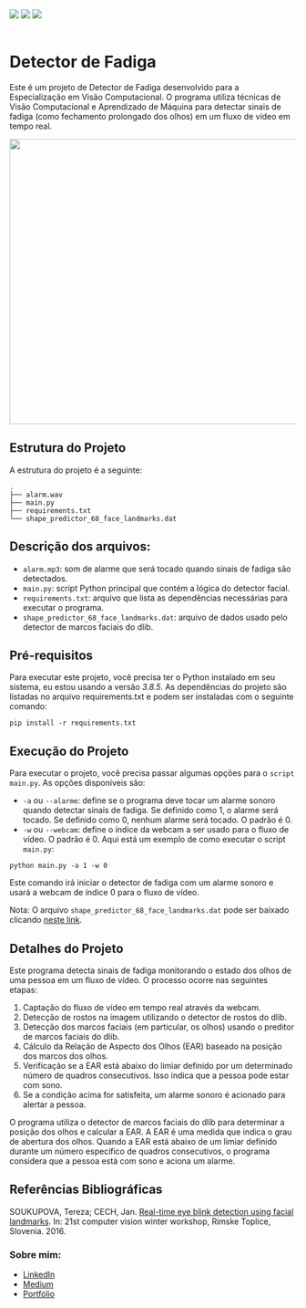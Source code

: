 <div>
  <a href="https://www.linkedin.com/in/júlio-cézar-de-paula-0b64b8226" target="_blank"><img src="https://img.shields.io/badge/-LinkedIn-%230077B5?style=for-the-badge&logo=linkedin&logoColor=white" target="_blank"></a>
  <a href = "mailto:jcp.paula17@gmail.com"><img src="https://img.shields.io/badge/Gmail-D14836?style=for-the-badge&logo=gmail&logoColor=white" target="_blank"></a>
  <a href="https://medium.com/@jcp.paula17" target="_blank"><img src="https://img.shields.io/badge/Medium-12100E?style=for-the-badge&logo=medium&logoColor=white"></a>
</div>
<br/>

# Detector de Fadiga

Este é um projeto de Detector de Fadiga desenvolvido para a Especialização em Visão Computacional. O programa utiliza técnicas de Visão Computacional e Aprendizado de Máquina para detectar sinais de fadiga (como fechamento prolongado dos olhos) em um fluxo de vídeo em tempo real.

<p align="center">
  <img src="Detector de Fadiga.gif" style="width: 800px; height: 500px;">
</p>

## Estrutura do Projeto

A estrutura do projeto é a seguinte:
```
.
├── alarm.wav
├── main.py
├── requirements.txt
└── shape_predictor_68_face_landmarks.dat
```

## Descrição dos arquivos:

* `alarm.mp3`: som de alarme que será tocado quando sinais de fadiga são detectados.
* `main.py`: script Python principal que contém a lógica do detector facial.
* `requirements.txt`: arquivo que lista as dependências necessárias para executar o programa.
* `shape_predictor_68_face_landmarks.dat`: arquivo de dados usado pelo detector de marcos faciais do dlib.  

## Pré-requisitos
Para executar este projeto, você precisa ter o Python instalado em seu sistema, eu estou usando a versão *3.8.5*. As dependências do projeto são listadas no arquivo requirements.txt e podem ser instaladas com o seguinte comando:

```
pip install -r requirements.txt
```
## Execução do Projeto

Para executar o projeto, você precisa passar algumas opções para o `script main.py`. As opções disponíveis são:

* `-a` ou `--alarme`: define se o programa deve tocar um alarme sonoro quando detectar sinais de fadiga. Se definido como 1, o alarme será tocado. Se definido como 0, nenhum alarme será tocado. O padrão é 0.
* `-w` ou `--webcam`: define o índice da webcam a ser usado para o fluxo de vídeo. O padrão é 0.
Aqui está um exemplo de como executar o script `main.py`:
```
python main.py -a 1 -w 0
```
Este comando irá iniciar o detector de fadiga com um alarme sonoro e usará a webcam de índice 0 para o fluxo de vídeo.

Nota: O arquivo `shape_predictor_68_face_landmarks.dat` pode ser baixado clicando [neste link](https://github.com/italojs/facial-landmarks-recognition/raw/master/shape_predictor_68_face_landmarks.dat).

## Detalhes do Projeto

Este programa detecta sinais de fadiga monitorando o estado dos olhos de uma pessoa em um fluxo de vídeo. O processo ocorre nas seguintes etapas:

1. Captação do fluxo de vídeo em tempo real através da webcam.
2. Detecção de rostos na imagem utilizando o detector de rostos do dlib.
3. Detecção dos marcos faciais (em particular, os olhos) usando o preditor de marcos faciais do dlib.
4. Cálculo da Relação de Aspecto dos Olhos (EAR) baseado na posição dos marcos dos olhos.
5. Verificação se a EAR está abaixo do limiar definido por um determinado número de quadros consecutivos. Isso indica que a pessoa pode estar com sono.
6. Se a condição acima for satisfeita, um alarme sonoro é acionado para alertar a pessoa.

O programa utiliza o detector de marcos faciais do dlib para determinar a posição dos olhos e calcular a EAR. A EAR é uma medida que indica o grau de abertura dos olhos. Quando a EAR está abaixo de um limiar definido durante um número específico de quadros consecutivos, o programa considera que a pessoa está com sono e aciona um alarme.

## Referências Bibliográficas

SOUKUPOVA, Tereza; CECH, Jan. [Real-time eye blink detection using facial landmarks](https://vision.fe.uni-lj.si/cvww2016/proceedings/papers/05.pdf). In: 21st computer vision winter workshop, Rimske Toplice, Slovenia. 2016.


### Sobre mim:
* [LinkedIn](https://www.linkedin.com/in/j%C3%BAlio-c%C3%A9zar-de-paula-0b64b8226/)
* [Medium](https://medium.com/@jcp.paula17)
* [Portfólio](https://github.com/jcppaula/Portfolio)
